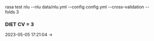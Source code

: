rasa test nlu --nlu data/nlu.yml --config config.yml --cross-validation --folds 3 

### DIET CV = 3
2023-05-05 17:21:04 -> 
